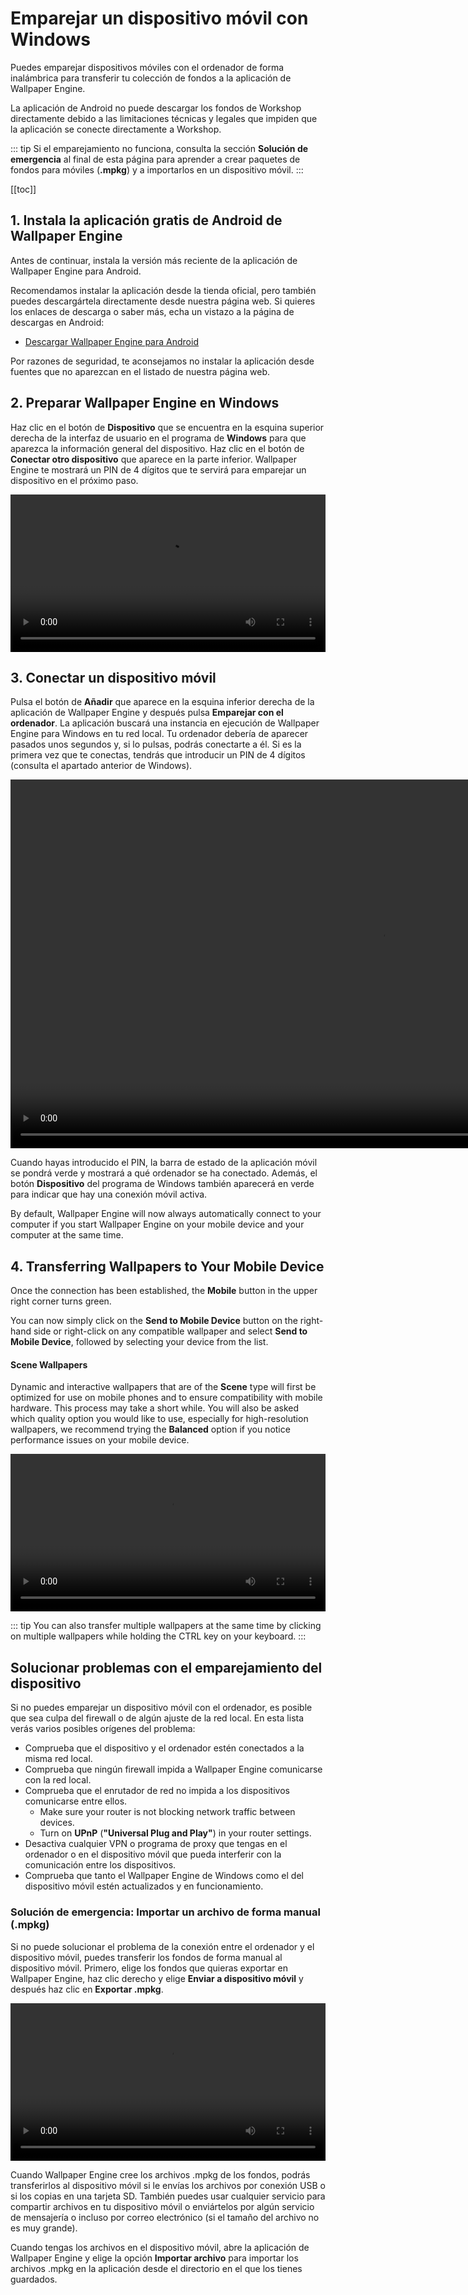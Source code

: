 # Emparejar un dispositivo móvil con Windows

Puedes emparejar dispositivos móviles con el ordenador de forma inalámbrica para transferir tu colección de fondos a la aplicación de Wallpaper Engine.

La aplicación de Android no puede descargar los fondos de Workshop directamente debido a las limitaciones técnicas y legales que impiden que la aplicación se conecte directamente a Workshop.

::: tip
Si el emparejamiento no funciona, consulta la sección **Solución de emergencia** al final de esta página para aprender a crear paquetes de fondos para móviles (**.mpkg**) y a importarlos en un dispositivo móvil.
:::

[[toc]]

## 1. Instala la aplicación gratis de Android de Wallpaper Engine

Antes de continuar, instala la versión más reciente de la aplicación de Wallpaper Engine para Android.

Recomendamos instalar la aplicación desde la tienda oficial, pero también puedes descargártela directamente desde nuestra página web. Si quieres los enlaces de descarga o saber más, echa un vistazo a la página de descargas en Android:

* [Descargar Wallpaper Engine para Android](https://www.wallpaperengine.io/android/)

Por razones de seguridad, te aconsejamos no instalar la aplicación desde fuentes que no aparezcan en el listado de nuestra página web.

## 2. Preparar Wallpaper Engine en Windows

Haz clic en el botón de **Dispositivo** que se encuentra en la esquina superior derecha de la interfaz de usuario en el programa de **Windows**  para que aparezca la información general del dispositivo. Haz clic en el botón de **Conectar otro dispositivo** que aparece en la parte inferior. Wallpaper Engine te mostrará un PIN de 4 dígitos que te servirá para emparejar un dispositivo en el próximo paso.

<video width="100%" controls autoplay loop>
  <source src="/videos/mobile_pin.mp4" type="video/mp4">
  Tu navegador no admite la etiqueta de vídeo.
</video>

## 3. Conectar un dispositivo móvil

Pulsa el botón de **Añadir** que aparece en la esquina inferior derecha de la aplicación de Wallpaper Engine y después pulsa **Emparejar con el ordenador**. La aplicación buscará una instancia en ejecución de Wallpaper Engine para Windows en tu red local. Tu ordenador debería de aparecer pasados unos segundos y, si lo pulsas, podrás conectarte a él. Si es la primera vez que te conectas, tendrás que introducir un PIN de 4 dígitos (consulta el apartado anterior de Windows).

<video height="590px" style="display:block;margin:0 auto;" controls autoplay loop>
  <source src="/videos/mobile_connect.mp4" type="video/mp4">
  Tu navegador no admite la etiqueta de vídeo.
</video>

Cuando hayas introducido el PIN, la barra de estado de la aplicación móvil se pondrá verde y mostrará a qué ordenador se ha conectado. Además, el botón **Dispositivo** del programa de Windows también aparecerá en verde para indicar que hay una conexión móvil activa.

By default, Wallpaper Engine will now always automatically connect to your computer if you start Wallpaper Engine on your mobile device and your computer at the same time.

## 4. Transferring Wallpapers to Your Mobile Device

Once the connection has been established, the **Mobile** button in the upper right corner turns green.

You can now simply click on the **Send to Mobile Device** button on the right-hand side or right-click on any compatible wallpaper and select **Send to Mobile Device**, followed by selecting your device from the list.

#### Scene Wallpapers

Dynamic and interactive wallpapers that are of the **Scene** type will first be optimized for use on mobile phones and to ensure compatibility with mobile hardware. This process may take a short while. You will also be asked which quality option you would like to use, especially for high-resolution wallpapers, we recommend trying the **Balanced** option if you notice performance issues on your mobile device.

<video width="100%" controls autoplay loop>
  <source src="/videos/mobile_transfer.mp4" type="video/mp4">
  Tu navegador no admite la etiqueta de vídeo.
</video>

::: tip
You can also transfer multiple wallpapers at the same time by clicking on multiple wallpapers while holding the CTRL key on your keyboard.
:::

## Solucionar problemas con el emparejamiento del dispositivo

Si no puedes emparejar un dispositivo móvil con el ordenador, es posible que sea culpa del firewall o de algún ajuste de la red local. En esta lista verás varios posibles orígenes del problema:

* Comprueba que el dispositivo y el ordenador estén conectados a la misma red local.
* Comprueba que ningún firewall impida a Wallpaper Engine comunicarse con la red local.
* Comprueba que el enrutador de red no impida a los dispositivos comunicarse entre ellos.
    * Make sure your router is not blocking network traffic between devices.
    * Turn on **UPnP** (**"Universal Plug and Play"**) in your router settings.
* Desactiva cualquier VPN o programa de proxy que tengas en el ordenador o en el dispositivo móvil que pueda interferir con la comunicación entre los dispositivos.
* Comprueba que tanto el Wallpaper Engine de Windows como el del dispositivo móvil estén actualizados y en funcionamiento.

### Solución de emergencia: Importar un archivo de forma manual (.mpkg)

Si no puede solucionar el problema de la conexión entre el ordenador y el dispositivo móvil, puedes transferir los fondos de forma manual al dispositivo móvil. Primero, elige los fondos que quieras exportar en Wallpaper Engine, haz clic derecho y elige **Enviar a dispositivo móvil** y después haz clic en **Exportar .mpkg**.

<video width="100%" controls autoplay loop>
  <source src="/videos/mobile_export.mp4" type="video/mp4">
  Tu navegador no admite la etiqueta de vídeo.
</video>

Cuando Wallpaper Engine cree los archivos .mpkg de los fondos, podrás transferirlos al dispositivo móvil si le envías los archivos por conexión USB o si los copias en una tarjeta SD. También puedes usar cualquier servicio para compartir archivos en tu dispositivo móvil o enviártelos por algún servicio de mensajería o incluso por correo electrónico (si el tamaño del archivo no es muy grande).

Cuando tengas los archivos en el dispositivo móvil, abre la aplicación de Wallpaper Engine y elige la opción **Importar archivo** para importar los archivos .mpkg en la aplicación desde el directorio en el que los tienes guardados.